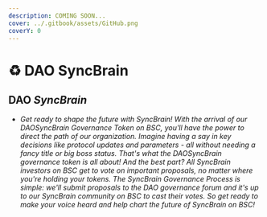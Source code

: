 ```yaml
---
description: COMING SOON...
cover: ../.gitbook/assets/GitHub.png
coverY: 0
---
```


# ♻ DAO SyncBrain

## DAO _SyncBrain_

* _Get ready to shape the future with SyncBrain! With the arrival of our DAOSyncBrain Governance Token on BSC, you'll have the power to direct the path of our organization. Imagine having a say in key decisions like protocol updates and parameters - all without needing a fancy title or big boss status. That's what the DAOSyncBrain  governance token is all about! And the best part? All SyncBrain investors on BSC get to vote on important proposals, no matter where you're holding your tokens. The SyncBrain Governance Process is simple: we'll submit proposals to the DAO governance forum and it's up to our SyncBrain community on BSC to cast their votes. So get ready to make your voice heard and help chart the future of SyncBrain on BSC!_
